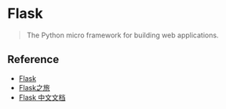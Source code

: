 # Flask
> The Python micro framework for building web applications.

## Reference

- [Flask](https://github.com/pallets/flask)
- [Flask之旅](https://github.com/spacewander/explore-flask-zh)
- [Flask 中文文档](https://github.com/dormouse/Flask_Docs_ZhCn)
